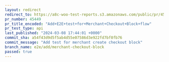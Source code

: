 ```yaml
---
layout: redirect
redirect_to: https://a8c-woo-test-reports.s3.amazonaws.com/public/pr/45449/api/index.html
pr_number: 45449
pr_title_encoded: "Add+E2E+test+for+Merchant+Checkout+Block+flow"
pr_test_type: api
last_published: "2024-03-08 17:44:01 +0000"
commit_sha: a54f43d9d5f5ab4d55e07586d3e922fd7bf0fb76
commit_message: "Add test for merchant create checkout block"
branch_name: e2e/add/merchant-checkout-block
passed: true
---
```

